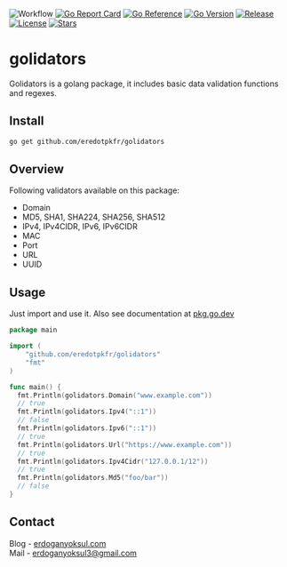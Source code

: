 ![Workflow](https://github.com/eredotpkfr/golidators/actions/workflows/go.yml/badge.svg)
[![Go Report Card](https://goreportcard.com/badge/github.com/eredotpkfr/golidators)](https://goreportcard.com/report/github.com/eredotpkfr/golidators)
[![Go Reference](https://pkg.go.dev/badge/github.com/eredotpkfr/golidators.svg)](https://pkg.go.dev/github.com/eredotpkfr/golidators)
[![Go Version](https://img.shields.io/github/go-mod/go-version/eredotpkfr/golidators)](https://golang.org/)
[![Release](https://img.shields.io/github/v/release/eredotpkfr/golidators)](https://github.com/eredotpkfr/golidators/releases/latest)
[![License](https://img.shields.io/badge/license-MIT-blue)](https://github.com/eredotpkfr/golidators/blob/main/LICENSE)
[![Stars](https://img.shields.io/github/stars/eredotpkfr/golidators?style=social)](https://github.com/eredotpkfr/golidators/stargazers)
# golidators
Golidators is a golang package, it includes basic data validation functions and regexes.

## Install
```bash
go get github.com/eredotpkfr/golidators
```

## Overview
Following validators available on this package:
- Domain
- MD5, SHA1, SHA224, SHA256, SHA512
- IPv4, IPv4CIDR, IPv6, IPv6CIDR
- MAC
- Port
- URL
- UUID

## Usage
Just import and use it. Also see documentation at [pkg.go.dev](https://pkg.go.dev/github.com/eredotpkfr/golidators#section-documentation)
```go
package main

import (
    "github.com/eredotpkfr/golidators"
    "fmt"
)

func main() {
  fmt.Println(golidators.Domain("www.example.com"))
  // true
  fmt.Println(golidators.Ipv4("::1"))
  // false
  fmt.Println(golidators.Ipv6("::1"))
  // true
  fmt.Println(golidators.Url("https://www.example.com"))
  // true
  fmt.Println(golidators.Ipv4Cidr("127.0.0.1/12"))
  // true
  fmt.Println(golidators.Md5("foo/bar"))
  // false
}
```
## Contact
Blog - [erdoganyoksul.com](https://www.erdoganyoksul.com)<br/>
Mail - erdoganyoksul3@gmail.com

